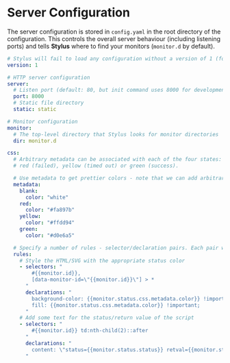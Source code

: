 # Server Configuration

The server configuration is stored in `config.yaml` in the root directory of the configuration. This controls the overall server behaviour (including listening ports) and tells **Stylus** where to find your monitors (`monitor.d` by default).

```yaml
# Stylus will fail to load any configuration without a version of 1 (for future extensibility)
version: 1

# HTTP server configuration
server:
  # Listen port (default: 80, but init command uses 8000 for development)
  port: 8000
  # Static file directory
  static: static

# Monitor configuration
monitor:
  # The top-level directory that Stylus looks for monitor directories
  dir: monitor.d

css:
  # Arbitrary metadata can be associated with each of the four states: blank (no state),
  # red (failed), yellow (timed out) or green (success).

  # Use metadata to get prettier colors - note that we can add arbitrary string keys and values here
  metadata:
    blank:
      color: "white"
    red:
      color: "#fa897b"
    yellow:
      color: "#ffdd94"
    green:
      color: "#d0e6a5"

  # Specify a number of rules - selector/declaration pairs. Each pair will generate a CSS block.
  rules:
    # Style the HTML/SVG with the appropriate status color
    - selectors: "
        #{{monitor.id}},
        [data-monitor-id=\"{{monitor.id}}\"] > *
      "
      declarations: "
        background-color: {{monitor.status.css.metadata.color}} !important;
        fill: {{monitor.status.css.metadata.color}} !important;
      "
    # Add some text for the status/return value of the script
    - selectors: "
        #{{monitor.id}} td:nth-child(2)::after
      "
      declarations: "
        content: \"status={{monitor.status.status}} retval={{monitor.status.code}}\"
      "

```
